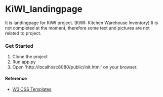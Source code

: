 # KiWI_landingpage
It is landingpage for KiWI project. (KiWI: Kitchen Warehouse Inventory) It is not completed at the moment, therefore some text and pictures are not related to project.
<br>
### Get Started
1. Clone the project
2. Run app.py
3. Open 'http://localhost:8080/public/init.html' on your browser.

#### Reference
* [W3.CSS Templates](https://www.w3schools.com/w3css/w3css_templates.asp)
